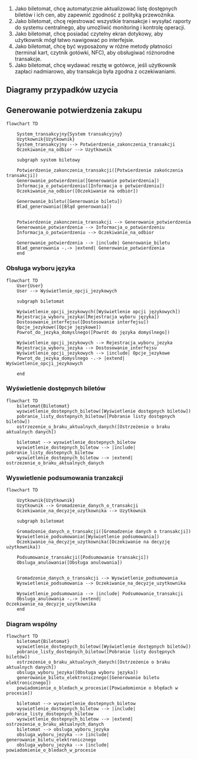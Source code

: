 1. Jako biletomat, chcę automatycznie aktualizować listę dostępnych biletów i ich cen, aby zapewnić zgodność z polityką przewoźnika.
2. Jako biletomat, chcę rejestrować wszystkie transakcje i wysyłać raporty do systemu centralnego, aby umożliwić monitoring i kontrolę operacji.
3. Jako biletomat, chcę posiadać czytelny ekran dotykowy, aby użytkownik mógł łatwo nawigować po interfejsie.
4. Jako biletomat, chcę być wyposażony w różne metody płatności (terminal kart, czytnik gotówki, NFC), aby obsługiwać różnorodne transakcje.
5. Jako biletomat, chcę wydawać resztę w gotówce, jeśli użytkownik zapłaci nadmiarowo, aby transakcja była zgodna z oczekiwaniami.

## Diagramy przypadków uzycia

## Generowanie potwierdzenia zakupu

```mermaid
flowchart TD
    
    System_transakcyjny{System transakcyjny}
    Uzytkownik{Użytkownik}
    System_transakcyjny --> Potwierdzenie_zakonczenia_transakcji
    Oczekiwanie_na_odbior --> Uzytkownik

    subgraph system biletowy
    
    Potwierdzenie_zakonczenia_transakcji([Potwierdzenie zakończenia transakcji])
    Generowanie_potwierdzenia([Generowanie potwierdzenia])
    Informacja_o_potwierdzeniu([Informacja o potwierdzeniu])
    Oczekiwanie_na_odbior([Oczekiwanie na odbiór])

    Generowanie_biletu([Generowanie biletu])
    Blad_generowania([Błąd generowania])


    Potwierdzenie_zakonczenia_transakcji --> Generowanie_potwierdzenia
    Generowanie_potwierdzenia --> Informacja_o_potwierdzeniu
    Informacja_o_potwierdzeniu --> Oczekiwanie_na_odbior

    Generowanie_potwierdzenia --> |include| Generowanie_biletu
    Blad_generowania -.-> |extend| Generowanie_potwierdzenia
    end
```

### Obsługa wyboru języka

```mermaid
flowchart TD
    User{User}
    User --> Wyświetlenie_opcji_jezykowych

    subgraph biletomat
    
    Wyświetlenie_opcji_jezykowych([Wyświetlenie opcji językowych])
    Rejestracja_wyboru_jezyka([Rejestracja wyboru języka])
    Dostosowanie_interfejsu([Dostosowanie interfejsu])
    Opcje_jezykowe([Opcje językowe])
    Powrot_do_jezyka_domyslnego([Powrót do języka domyślnego])

    Wyświetlenie_opcji_jezykowych --> Rejestracja_wyboru_jezyka
    Rejestracja_wyboru_jezyka --> Dostosowanie_interfejsu
    Wyświetlenie_opcji_jezykowych --> |include| Opcje_jezykowe
    Powrot_do_jezyka_domyslnego -.-> |extend| Wyświetlenie_opcji_jezykowych

    end
```

### Wyświetlenie dostępnych biletów

```mermaid
flowchart TD
    biletomat{Biletomat}
    wyswietlenie_dostepnych_biletow([Wyświetlenie dostępnych biletów])
    pobranie_listy_dostepnych_biletow([Pobranie listy dostępnych biletów])
    ostrzezenie_o_braku_aktualnych_danych([Ostrzeżenie o braku aktualnych danych])
    
    biletomat --> wyswietlenie_dostepnych_biletow
    wyswietlenie_dostepnych_biletow --> |include| pobranie_listy_dostepnych_biletow
    wyswietlenie_dostepnych_biletow --> |extend| ostrzezenie_o_braku_aktualnych_danych
```

### Wyswietlenie podsumowania tranzakcji

```mermaid
flowchart TD
    
    Uzytkownik{Użytkownik}
    Uzytkownik --> Gromadzenie_danych_o_transakcji
    Oczekiwanie_na_decyzje_uzytkownika --> Uzytkownik

    subgraph biletomat
    
    Gromadzenie_danych_o_transakcji([Gromadzenie danych o transakcji])
    Wyswietlenie_podsumowania([Wyświetlenie podsumowania])
    Oczekiwanie_na_decyzje_uzytkownika([Oczekiwanie na decyzję użytkownika])

    Podsumowanie_transakcji([Podsumowanie transakcji])
    Obsluga_anulowania([Obsługa anulowania])


    Gromadzenie_danych_o_transakcji --> Wyswietlenie_podsumowania
    Wyswietlenie_podsumowania --> Oczekiwanie_na_decyzje_uzytkownika

    Wyswietlenie_podsumowania --> |include| Podsumowanie_transakcji
    Obsluga_anulowania -.-> |extend| Oczekiwanie_na_decyzje_uzytkownika
    end
```


### Diagram wspólny


```mermaid
flowchart TD
    biletomat{Biletomat}
    wyswietlenie_dostepnych_biletow([Wyświetlenie dostępnych biletów])
    pobranie_listy_dostepnych_biletow([Pobranie listy dostępnych biletów])
    ostrzezenie_o_braku_aktualnych_danych([Ostrzeżenie o braku aktualnych danych])
    obsluga_wyboru_jezyka([Obsługa wyboru języka])
    generowanie_biletu_elektronicznego([Generowanie biletu elektronicznego])
    powiadomienie_o_bledach_w_procesie([Powiadomienie o błędach w procesie])
    
    biletomat --> wyswietlenie_dostepnych_biletow
    wyswietlenie_dostepnych_biletow --> |include| pobranie_listy_dostepnych_biletow
    wyswietlenie_dostepnych_biletow --> |extend| ostrzezenie_o_braku_aktualnych_danych
    biletomat --> obsluga_wyboru_jezyka
    obsluga_wyboru_jezyka --> |include| generowanie_biletu_elektronicznego
    obsluga_wyboru_jezyka --> |include| powiadomienie_o_bledach_w_procesie
```
